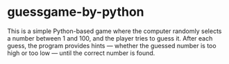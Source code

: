 # guessgame-by-python
This is a simple Python-based game where the computer randomly selects a number between 1 and 100, and the player tries to guess it. After each guess, the program provides hints — whether the guessed number is too high or too low — until the correct number is found.
